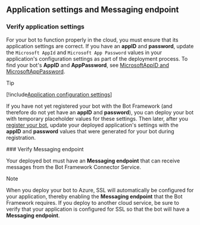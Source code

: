 ## Application settings and Messaging endpoint

### Verify application settings

For your bot to function properly in the cloud, you must ensure that its application settings are correct. 
If you have an **appID** and **password**,
update the `Microsoft AppId` and `Microsoft App Password` values in your application's configuration settings as part of the deployment process. To find your bot's **AppID** and **AppPassword**, see [MicrosoftAppID and MicrosoftAppPassword](~/bot-service-manage-overview.md#microsoftappid-and-microsoftapppassword).

> [!TIP]
[!include[Application configuration settings](~/includes/snippet-tip-bot-config-settings.md)]

If you have not yet registered your bot with the Bot Framework (and therefore do not yet have an **appID** and **password**),
you can deploy your bot with temporary placeholder values for these settings.
Then later, after you [register your bot](~/bot-service-quickstart-registration.md), update your deployed application's settings with the **appID** and **password** values that were generated for your bot during registration.

###<a id="messagingEndpoint"></a> Verify Messaging endpoint

Your deployed bot must have an **Messaging endpoint** that can receive messages from the Bot Framework Connector Service.

> [!NOTE]
> When you deploy your bot to Azure, SSL will automatically be configured for your application, thereby enabling the **Messaging endpoint** that the Bot Framework requires.
> If you deploy to another cloud service, be sure to verify that your application is configured for SSL so that the bot will have a **Messaging endpoint**.
